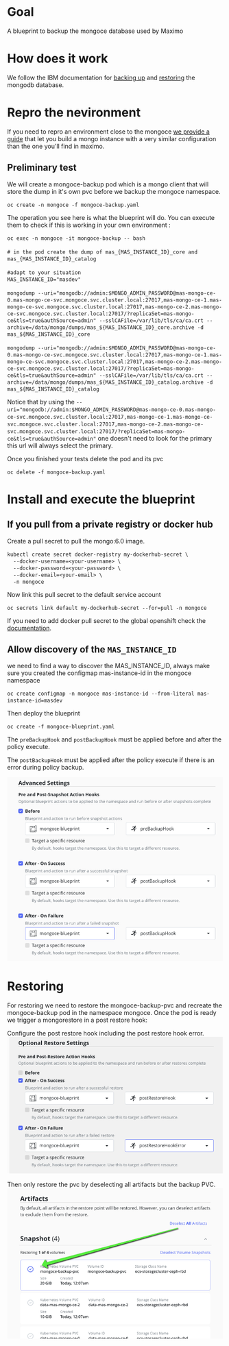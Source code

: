 # Goal 

A blueprint to backup the mongoce database used by Maximo 

# How does it work 

We follow the IBM documentation for [backing up](https://www.ibm.com/docs/en/masv-and-l/cd?topic=suite-mongodb-maximo-application) and [restoring](https://www.ibm.com/docs/en/masv-and-l/cd?topic=suite-restoring-mongodb-maximo-application) the mongodb database. 

# Repro the nevironment

If you need to repro an environment close to the mongoce [we provide a guide](./repro-mongoce.md) that let you build a mongo instance with a very similar configuration than the one you'll find in maximo.

## Preliminary test

We will create a mongoce-backup pod which is a mongo client that will store the dump in it's own pvc before we backup the mongoce namespace.

```
oc create -n mongoce -f mongoce-backup.yaml
```

The operation you see here is what the blueprint will do. You can execute them to check if this is working in your own environment : 

```
oc exec -n mongoce -it mongoce-backup -- bash 

# in the pod create the dump of mas_{MAS_INSTANCE_ID}_core and mas_{MAS_INSTANCE_ID}_catalog

#adapt to your situation
MAS_INSTANCE_ID="masdev"

mongodump --uri="mongodb://admin:$MONGO_ADMIN_PASSWORD@mas-mongo-ce-0.mas-mongo-ce-svc.mongoce.svc.cluster.local:27017,mas-mongo-ce-1.mas-mongo-ce-svc.mongoce.svc.cluster.local:27017,mas-mongo-ce-2.mas-mongo-ce-svc.mongoce.svc.cluster.local:27017/?replicaSet=mas-mongo-ce&tls=true&authSource=admin" --sslCAFile=/var/lib/tls/ca/ca.crt --archive=/data/mongo/dumps/mas_${MAS_INSTANCE_ID}_core.archive -d mas_${MAS_INSTANCE_ID}_core

mongodump --uri="mongodb://admin:$MONGO_ADMIN_PASSWORD@mas-mongo-ce-0.mas-mongo-ce-svc.mongoce.svc.cluster.local:27017,mas-mongo-ce-1.mas-mongo-ce-svc.mongoce.svc.cluster.local:27017,mas-mongo-ce-2.mas-mongo-ce-svc.mongoce.svc.cluster.local:27017/?replicaSet=mas-mongo-ce&tls=true&authSource=admin" --sslCAFile=/var/lib/tls/ca/ca.crt --archive=/data/mongo/dumps/mas_${MAS_INSTANCE_ID}_catalog.archive -d mas_${MAS_INSTANCE_ID}_catalog
```

Notice that by using the `--uri="mongodb://admin:$MONGO_ADMIN_PASSWORD@mas-mongo-ce-0.mas-mongo-ce-svc.mongoce.svc.cluster.local:27017,mas-mongo-ce-1.mas-mongo-ce-svc.mongoce.svc.cluster.local:27017,mas-mongo-ce-2.mas-mongo-ce-svc.mongoce.svc.cluster.local:27017/?replicaSet=mas-mongo-ce&tls=true&authSource=admin"` one doesn't need to look for the primary this url will always select the primary.

Once you finished your tests delete the pod and its pvc 
```
oc delete -f mongoce-backup.yaml
``` 

# Install and execute the blueprint 

## If you pull from a private registry or docker hub

Create a pull secret to pull the mongo:6.0 image.
```
kubectl create secret docker-registry my-dockerhub-secret \
  --docker-username=<your-username> \
  --docker-password=<your-password> \
  --docker-email=<your-email> \
  -n mongoce
```

Now link this pull secret to the default service account  
```
oc secrets link default my-dockerhub-secret --for=pull -n mongoce
```

If you need to add docker pull secret to the global openshift check the [documentation](https://docs.redhat.com/en/documentation/openshift_container_platform/4.14/html/images/managing-images#images-update-global-pull-secret_using-image-pull-secrets).


## Allow discovery of the `MAS_INSTANCE_ID`

we need to find a way to discover the MAS_INSTANCE_ID, always make sure you created the configmap mas-instance-id in the mongoce namespace

```
oc create configmap -n mongoce mas-instance-id --from-literal mas-instance-id=masdev
```

Then deploy the blueprint

```
oc create -f mongoce-blueprint.yaml 
```

The `preBackupHook` and `postBackupHook` must be applied before and after the policy execute.

The `postBackupHook` must be applied after the policy execute if there is an error during policy backup.

![Setting up pre and post backup hook](./pre-post-snapshot-actions-hook.png)

# Restoring 

For restoring we need to restore the mongoce-backup-pvc and recreate the mongoce-backup pod in the namespace mongoce. Once the pod is ready we trigger a mongorestore in a post restore hook: 

Configure the post restore hook including the post restore hook error.
![PostRestoreHook action](./postRestoreHook.png)

Then only restore the pvc by deselecting all artifacts but the backup PVC.
![Restore the mongoce-backup pvc and pod](./deselectAllArtifactsButBackupPVC.png)